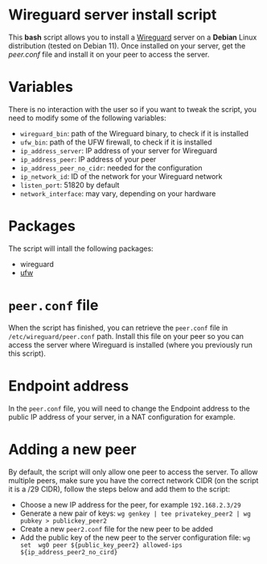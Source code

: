 # Wireguard server install script

This **bash** script allows you to install a [Wireguard](https://www.wireguard.com/) server on a **Debian** Linux distribution (tested on Debian 11). Once installed on your server, get the *peer.conf* file and install it on your peer to access the server.

# Variables

There is no interaction with the user so if you want to tweak the script, you need to modify some of the following variables: 
- `wireguard_bin`: path of the Wireguard binary, to check if it is installed
- `ufw_bin`: path of the UFW firewall, to check if it is installed 
- `ip_address_server`: IP address of your server for Wireguard
- `ip_address_peer`: IP address of your peer
- `ip_address_peer_no_cidr`: needed for the configuration
- `ip_network_id`: ID of the network for your Wireguard network
- `listen_port`: 51820 by default
- `network_interface`: may vary, depending on your hardware

# Packages

The script will intall the following packages:
- wireguard
- [ufw](https://wiki.debian.org/Uncomplicated%20Firewall%20%28ufw%29)

# `peer.conf` file

When the script has finished, you can retrieve the `peer.conf` file in `/etc/wireguard/peer.conf` path. Install this file on your peer so you can access the server where Wireguard is installed (where you previously run this script).

# Endpoint address

In the `peer.conf` file, you will need to change the Endpoint address to the public IP address of your server, in a NAT configuration for example.

# Adding a new peer

By default, the script will only allow one peer to access the server. To allow multiple peers, make sure you have the correct network CIDR (on the script it is a /29 CIDR), follow the steps below and add them to the script:
- Choose a new IP address for the peer, for example `192.168.2.3/29`
- Generate a new pair of keys: `wg genkey | tee privatekey_peer2 | wg pubkey > publickey_peer2`
- Create a new `peer2.conf` file for the new peer to be added
- Add the public key of the new peer to the server configuration file: `wg set  wg0 peer ${public_key_peer2} allowed-ips ${ip_address_peer2_no_cird}`

